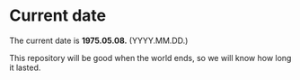# Current date

The current date is **1975.05.08.** (YYYY.MM.DD.)

This repository will be good when the world ends, so we will know how long it lasted.